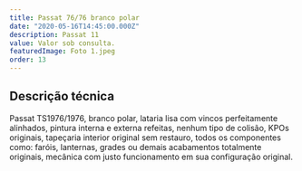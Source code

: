 ```yaml
---
title: Passat 76/76 branco polar
date: "2020-05-16T14:45:00.000Z"
description: Passat 11
value: Valor sob consulta.
featuredImage: Foto 1.jpeg
order: 13
---
```


## Descrição técnica

Passat TS1976/1976, branco polar, lataria lisa com vincos perfeitamente alinhados, pintura interna e externa refeitas, nenhum tipo de colisão, KPOs originais, tapeçaria interior original sem restauro, todos os componentes como: faróis, lanternas, grades ou demais acabamentos totalmente originais, mecânica com justo funcionamento em sua configuração original.